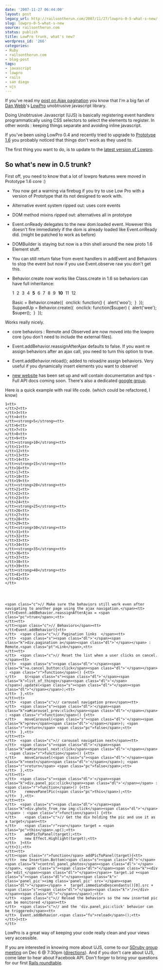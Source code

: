 ```yaml
---
date: '2007-11-27 06:44:00'
layout: post
legacy_url: http://railsontherun.com/2007/11/27/lowpro-0-5-what-s-new/
slug: lowpro-0-5-what-s-new
source: railsontherun.com
status: publish
title: LowPro trunk, what's new?
wordpress_id: '266'
categories:
- Ruby
- railsontherun.com
- blog-post
tags:
- javascript
- lowpro
- rails
- san diego
- ujs
---
```


If you've read my [post on Ajax pagination](http://railsontherun.com/2007/9/27/ajax-pagination-in-less-than-5-minutes) you know that I'm a big fan of [Dan Webb](http://www.danwebb.net)'s [LowPro](http://www.danwebb.net/lowpro) unobtrusive javascript library.





Doing Unobtrusive Javascript (UJS) is basically registering event handlers programmatically using CSS selectors to select the elements to register. In other words : keeping things separate and avoiding inline javascript.





If you've been using LowPro 0.4 and recently tried to upgrade to [Prototype 1.6](http://www.prototypejs.org/) you probably noticed that things don't work as they used to. 





The first thing you want to do, is to update to the [latest version of Lowpro](http://svn.danwebb.net/external/lowpro/trunk/dist/).





## So what's new in 0.5 trunk?





First off, you need to know that a lot of lowpro features were moved in Prototype 1.6 core :)







  * You now get a warning via firebug if you try to use Low Pro with a version of Prototype that its not designed to work with.


  * Alternative event system ripped out: uses core events


  * DOM method mixins ripped out: alternatives all in prototype


  * Event.onReady delegates to the new dom:loaded event.  However this doesn't fire immediately if the dom is already loaded like Event.onReady did. (might be patched to work as before)


  * DOMBuilder is staying but now is a thin shell around the new proto 1.6 Element stuff.


  * You can still return false from event handlers in addEvent and Behaviors to stop the event but now if you use Event.observe raw you don't get this.


  * Behavior.create now works like Class.create in 1.6 so behaviors can have full inheritance:






  
    
    1<tt>
    </tt>2<tt>
    </tt>3<tt>
    </tt>4<tt>
    </tt><strong>5</strong><tt>
    </tt>6<tt>
    </tt>7<tt>
    </tt>8<tt>
    </tt>9<tt>
    </tt><strong>10</strong><tt>
    </tt>11<tt>
    </tt>12<tt>
    </tt>


  
    
      <span class="co">Basic</span> = <span class="co">Behavior</span>.create({<tt>
    </tt>   onclick: function() {<tt>
    </tt>    alert(<span class="s"><span class="dl">'</span><span class="k">woo</span><span class="dl">'</span></span>);<tt>
    </tt>   }<tt>
    </tt>  });<tt>
    </tt><tt>
    </tt>  <span class="co">SuppedUp</span> = <span class="co">Behavior</span>.create({<tt>
    </tt>   onclick: function(<span class="gv">$super</span>) {<tt>
    </tt>    alert(<span class="s"><span class="dl">'</span><span class="k">wee</span><span class="dl">'</span></span>);<tt>
    </tt>    <span class="gv">$super</span>();<tt>
    </tt>   }<tt>
    </tt>  });






Works really nicely.







  * core behaviors : Remote and Observed are now moved into the lowpro core (you don't need to include the external files).



  * Event.addBehavior.reassignAfterAjax defaults to false. If you want re assign behaviors after an ajax call, you need to turn this option to true.



  * Event.addBehavior.reload(); added to reload/re assign behaviors. Very useful if you dynamically insert elements you want to observe!



  * [new website](http://lowprojs.com) has been set up and will contain documentation and tips - Full API docs coming soon.  There's also a dedicated [google group](http://groups.google.co.uk/group/low-pro).  






Here is a quick example with real life code. (which could be refactored, I know)






  
    
    1<tt>
    </tt>2<tt>
    </tt>3<tt>
    </tt>4<tt>
    </tt><strong>5</strong><tt>
    </tt>6<tt>
    </tt>7<tt>
    </tt>8<tt>
    </tt>9<tt>
    </tt><strong>10</strong><tt>
    </tt>11<tt>
    </tt>12<tt>
    </tt>13<tt>
    </tt>14<tt>
    </tt><strong>15</strong><tt>
    </tt>16<tt>
    </tt>17<tt>
    </tt>18<tt>
    </tt>19<tt>
    </tt><strong>20</strong><tt>
    </tt>21<tt>
    </tt>22<tt>
    </tt>23<tt>
    </tt>24<tt>
    </tt><strong>25</strong><tt>
    </tt>26<tt>
    </tt>27<tt>
    </tt>28<tt>
    </tt>29<tt>
    </tt><strong>30</strong><tt>
    </tt>31<tt>
    </tt>32<tt>
    </tt>33<tt>
    </tt>34<tt>
    </tt><strong>35</strong><tt>
    </tt>36<tt>
    </tt>37<tt>
    </tt>38<tt>
    </tt>39<tt>
    </tt><strong>40</strong><tt>
    </tt>41<tt>
    </tt>42<tt>
    </tt>


  
    
    <span class="c">// Make sure the behaviors still work even after navigating to another page using the ajax navigation.</span><tt>
    </tt>Event.addBehavior.reassignAfterAjax = <span class="pc">true</span>;<tt>
    </tt><tt>
    </tt><span class="c">// Behaviors</span><tt>
    </tt>Event.addBehavior({<tt>
    </tt>  <span class="c">// Pagination links  </span><tt>
    </tt>  <span class="s"><span class="dl">'</span><span class="k">div.pagination a</span><span class="dl">'</span></span> : Remote.<span class="pt">Link</span>,<tt>
    </tt><tt>
    </tt>  <span class="c">// Reset the list when a user clicks on cancel.</span><tt>
    </tt>  <span class="s"><span class="dl">'</span><span class="k">a.cancel_button:click</span><span class="dl">'</span></span> : <span class="r">function</span>() {<tt>
    </tt>    $(<span class="s"><span class="dl">'</span><span class="k">list_of_things</span><span class="dl">'</span></span>).update(<span class="s"><span class="dl">"</span><span class="dl">"</span></span>);<tt>
    </tt>  },<tt>
    </tt><tt>
    </tt>  <span class="c">// carousel navigation prev</span><tt>
    </tt>  <span class="s"><span class="dl">'</span><span class="k">a#carousel_prev:click</span><span class="dl">'</span></span> : <span class="r">function</span>() {<tt>
    </tt>    moveCarousel(<span class="s"><span class="dl">'</span><span class="k">prev</span><span class="dl">'</span></span>); <span class="r">return</span> <span class="pc">false</span>;<tt>
    </tt>  },<tt>
    </tt><tt>
    </tt>  <span class="c">// carousel navigation next</span><tt>
    </tt>  <span class="s"><span class="dl">'</span><span class="k">a#carousel_next:click</span><span class="dl">'</span></span> : <span class="r">function</span>() {<tt>
    </tt>    moveCarousel(<span class="s"><span class="dl">'</span><span class="k">next</span><span class="dl">'</span></span>); <span class="r">return</span> <span class="pc">false</span>;<tt>
    </tt>  },<tt>
    </tt><tt>
    </tt>  <span class="s"><span class="dl">'</span><span class="k">div.panel_pic:click</span><span class="dl">'</span></span> : <span class="r">function</span>() {<tt>
    </tt>    removePanelPic(<span class="pc">this</span>);<tt>
    </tt>  },<tt>
    </tt><tt>
    </tt>  <span class="s"><span class="dl">'</span><span class="k">div.photo_from_row img:click</span><span class="dl">'</span></span> : <span class="r">function</span>() {<tt>
    </tt>    <span class="c">// Get the div holding the pic and use it as a target</span><tt>
    </tt>    <span class="r">var</span> target = <span class="pc">this</span>.up();<tt>
    </tt>    addPicToPanel(target);<tt>
    </tt>    new Effect.Highlight(target);<tt>
    </tt>  }<tt>
    </tt>});<tt>
    </tt><tt>
    </tt><span class="r">function</span> addPicToPanel(target){<tt>
    </tt>  new Insertion.Bottom(<span class="s"><span class="dl">'</span><span class="k">control_panel_photos</span><span class="dl">'</span></span>, <span class="s"><span class="dl">"</span><span class="k"><div id='edit_</span><span class="dl">"</span></span>+ target.id +<span class="s"><span class="dl">"</span><span class="k">' class='panel_pic'><img class='panel_pic' src='</span><span class="dl">"</span></span> +  target.immediateDescendants()[0].src + <span class="s"><span class="dl">"</span><span class="k">'/></div></span><span class="dl">"</span></span>);<tt>
    </tt>  <span class="c">// Reload the behaviors so the new inserted pic can be monitored </span><tt>
    </tt>  <span class="c">// and the 'div.panel_pic:click' behavior can be triggered</span><tt>
    </tt>  Event.addBehavior.<span class="fu">reload</span>();<tt>
    </tt>}<tt>
    </tt>  






LowPro is a great way of keeping your code really clean and your views very accessible.





If you are interested in knowing more about UJS, come to our [SDruby group meeting](http://sdruby.com/) on Dec 6 @ 7:30pm ([directions](http://tinyurl.com/2f486e)). And if you don't care about UJS, come later to hear about Facebook API. Don't forger to bring your questions for our first [Rails roundtable](http://groups.google.com/group/sdruby/browse_thread/thread/d488b70d67f84a5f#).
